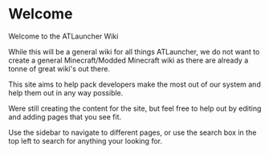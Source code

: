 # Welcome

Welcome to the ATLauncher Wiki

While this will be a general wiki for all things ATLauncher, we do not want to create a general Minecraft/Modded Minecraft wiki as there are already a tonne of great wiki's out there.

This site aims to help pack developers make the most out of our system and help them out in any way possible.

Were still creating the content for the site, but feel free to help out by editing and adding pages that you see fit.

Use the sidebar to navigate to different pages, or use the search box in the top left to search for anything your looking for.
